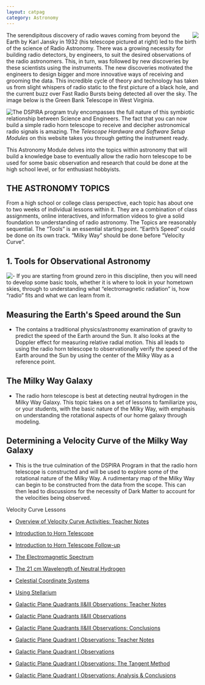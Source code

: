 ```yaml
---
layout: catpag
category: Astronomy
---
```



<img class="img-circle" style="float:right;" src="/dspira-lessons/images/JanskyHerman.jpg">


The serendipitous discovery of radio waves coming from beyond the Earth by Karl Jansky in 1932 (his telescope pictured at right) led to the birth of the science of Radio Astronomy.  There was a growing necessity for building radio detectors, by engineers, to suit the desired observations of the radio astronomers. This, in turn, was followed by new discoveries by these scientists using the instruments.  The new discoveries motivated the engineers to design bigger and more innovative ways of receiving and grooming the data.   This incredible cycle of theory and technology has taken us from slight whispers of radio static to the first picture of a black hole, and the current buzz over Fast Radio Bursts being detected all over the sky. The image below is the Green Bank Telescope in West Virginia.

<img class="img-circle" style="float:left;" src="/dspira-lessons/images/GBTHerman.jpg">

The DSPIRA program truly encompasses the full nature of this symbiotic relationship between Science and Engineers.  The fact that you can now build a simple radio horn telescope to receive and decipher astronomical radio signals is amazing.  The *Telescope Hardware and Software Setup Modules* on this website takes you through getting the instrument ready.   

This Astronomy Module delves into the topics within astronomy that will build a knowledge base to eventually allow the radio horn telescope to be used for some basic observation and research that could be done at the high school level, or for enthusiast hobbyists.

## THE ASTRONOMY TOPICS
From a high school or college class perspective, each topic has about one to two weeks of individual lessons within it. They are a combination of class assignments, online interactives, and information videos to give a solid foundation to understanding of radio astronomy. The Topics are reasonably sequential. The “Tools” is an essential starting point.  “Earth’s Speed” could be done on its own track.  “Milky Way” should be done before “Velocity Curve”.  

## 1. Tools for Observational Astronomy 
<img class="img-circle" style="float:left;" src="/dspira-lessons/images/Celestial_Sphere_-_Equatorial_Coordinate_System.png">
- If you are starting from ground zero in this discipline, then you will need to develop some basic tools, whether it is where to look in your hometown skies, through to understanding what “electromagnetic radiation” is, how “radio” fits and what we can learn from it.

## Measuring the Earth's Speed around the Sun
- The contains a traditional physics/astronomy examination of gravity to predict the speed of the Earth around the Sun. It also looks at the Doppler effect for measuring relative radial motion.  This all leads to using the radio horn telescope to observationally verify the speed of the Earth around the Sun by using the center of the Milky Way as a reference point.
 
## The Milky Way Galaxy 
- The radio horn telescope is best at detecting neutral hydrogen in the Milky Way Galaxy.  This topic takes on a set of lessons to familiarize you, or your students, with the basic nature of the Milky Way, with emphasis on understanding the rotational aspects of our home galaxy through modeling. 
 
## Determining a Velocity Curve of the Milky Way Galaxy 
- This is the true culmination of the DSPIRA Program in that the radio horn telescope is constructed and will be used to explore some of the rotational nature of the Milky Way.  A rudimentary map of the Milky Way can begin to be constructed from the data from the scope.  This can then lead to discussions for the necessity of Dark Matter to account for the velocities being observed.  

 Velocity Curve Lessons

   * [Overview of Velocity Curve Activities: Teacher Notes](https://docs.google.com/document/d/1Rltdd6kSORlVFIaczRCB88xuIuG9YNwl-tOnGOPAy2o/edit)

   * [Introduction to Horn Telescope](https://github.com/WVURAIL/dspira-lessons/blob/master/FilesUploaded/VelocityCurve_HornIntro.pdf)
   
   * [Introduction to Horn Telescope Follow-up](https://github.com/WVURAIL/dspira-lessons/blob/master/FilesUploaded/VelocityCurve_HornIntro_Followup.pdf)
   
   * [The Electromagnetic Spectrum](https://github.com/WVURAIL/dspira-lessons/blob/master/FilesUploaded/VelocityCurve_E%26MSpectrum.pdf)
   
   * [The 21 cm Wavelength of Neutral Hydrogen](https://github.com/WVURAIL/dspira-lessons/blob/master/FilesUploaded/VelocityCurve_21cmHI.pdf)
   
   * [Celestial Coordinate Systems](https://github.com/WVURAIL/dspira-lessons/blob/master/FilesUploaded/VelocityCurve_CoordinateSystems.pdf)
   
   * [Using Stellarium](https://github.com/WVURAIL/dspira-lessons/blob/master/FilesUploaded/VelocityCurve_Stellarium.pdf)
   
   * [Galactic Plane Quadrants II&III Observations: Teacher Notes](https://docs.google.com/document/d/1h9is9YnnfDidLnlvs-DnXlyzXIjT0EhrLDdnONAByHg/edit)
   
   * [Galactic Plane Quadrants II&III Observations](https://docs.google.com/document/d/1jcMV-8X8Cd7rryGCsednTlc0fFRrgvAGkFyJUQAGJh8/edit)
   
   * [Galactic Plane Quadrants II&III Observations: Conclusions](https://docs.google.com/document/d/1aVUFzAvC14gPeV6RSYumYPlkclgILeoaI5LpUZNSV5U/edit)
      
   * [Galactic Plane Quadrant I Observations: Teacher Notes](https://docs.google.com/document/d/1BSLoZjrFtA2qEoVzgvXjHdufQFRWmxtQWSAl8k1yJu8/edit)
   
   * [Galactic Plane Quadrant I Observations](https://docs.google.com/document/d/1V4wUx8VtX358x-gIWdH9FaYi3579bz_Unl38_ShrbKE/edit)
   
   * [Galactic Plane Quadrant I Observations: The Tangent Method](https://docs.google.com/document/d/1wA_tVKYrAyjvuVqUY9c_stwNpO1dGDFnIL6TiHq5hx8/edit)   
   
   * [Galactic Plane Quadrant I Observations: Analysis & Conclusions](https://docs.google.com/document/d/1J9w1DH5fQW24XDvesYTzsR943Px_13uTZQQS5qi6rxg/edit)   

